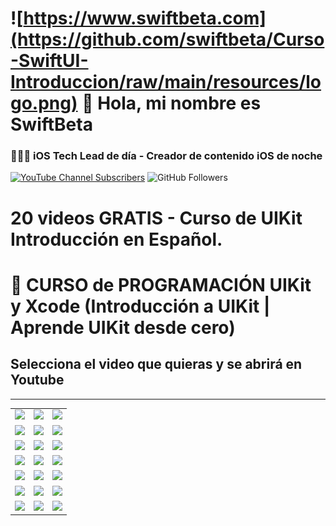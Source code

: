 # ![https://www.swiftbeta.com](https://github.com/swiftbeta/Curso-SwiftUI-Introduccion/raw/main/resources/logo.png) 👋 Hola, mi nombre es SwiftBeta
### 👨🏻‍💻 iOS Tech Lead de día - Creador de contenido iOS de noche

[![YouTube Channel Subscribers](https://img.shields.io/youtube/channel/subscribers/UC2MAP8k0bzwq_OAA_zQw27A?style=social)](https://youtube.com/swiftbeta?sub_confirmation=1)
![GitHub Followers](https://img.shields.io/github/followers/swiftbeta?style=social)

# 20 videos GRATIS - Curso de UIKit Introducción en Español.

# 📱 CURSO de PROGRAMACIÓN UIKit y Xcode (Introducción a UIKit | Aprende UIKit desde cero)
## Selecciona el video que quieras y se abrirá en Youtube


---

<table style="width:100%">
  <tr>
    <td>
	     <a href="https://youtu.be/obz5jgyybWU">
  		   <img src="https://i3.ytimg.com/vi/obz5jgyybWU/mqdefault.jpg?v=622c6ded&sqp=CLSfyZ8G&rs=AOn4CLBs1Wy-mkw5BwQqtb185Hx_Zrlo9w">
	     </a>
	  </td>
    <td>
	     <a href="https://youtu.be/c3PZ-HZKI68">
  		   <img src="https://i3.ytimg.com/vi/c3PZ-HZKI68/mqdefault.jpg?v=62359104&sqp=CLSfyZ8G&rs=AOn4CLAQS2P8LjGS-k7yFRoT9tOOTvnZmw">
	     </a>
	  </td>
    <td>
	     <a href="https://youtu.be/lA1g6qO8cGg">
  		   <img src="https://i3.ytimg.com/vi/lA1g6qO8cGg/mqdefault.jpg?v=6235944b&sqp=CLSfyZ8G&rs=AOn4CLDE3ddyZlKxBtNEvfWPAmEPgj-2Lw">
	   </a>
	</td>
  </tr>
  <tr>
    <td>
	     <a href="https://youtu.be/0fbooMCq-Gs">
  		   <img src="https://i3.ytimg.com/vi/0fbooMCq-Gs/mqdefault.jpg?v=623595c3&sqp=CLSfyZ8G&rs=AOn4CLCsKqg-rgVEueBGFnzxsrc43c5Kcw">
	     </a>
	  </td>
    <td>
	     <a href="https://youtu.be/1QaqI2wGnqw">
  		   <img src="https://i3.ytimg.com/vi/1QaqI2wGnqw/mqdefault.jpg?v=623f3f4e&sqp=CLSfyZ8G&rs=AOn4CLAfNcsT1BIYEbjjvhBWlA5fW5vRCA">
	     </a>
	  </td>
    <td>
	     <a href="https://youtu.be/3uyjxMaWUus">
  		   <img src="https://i3.ytimg.com/vi/3uyjxMaWUus/mqdefault.jpg?v=62401b09&sqp=COChyZ8G&rs=AOn4CLCvhXoOLFIeTYIoQKYqds0HbPm6KA">
	   </a>
	</td>
  </tr>
  <tr>
    <td>
	     <a href="https://youtu.be/geCAHSPJEEM">
  		   <img src="https://i3.ytimg.com/vi/geCAHSPJEEM/mqdefault.jpg?v=6245ef97&sqp=COChyZ8G&rs=AOn4CLArtQspG-PZQoiAFHYSZGhrJcGWHA">
	     </a>
	  </td>
    <td>
	     <a href="https://youtu.be/bnZaQbREPjw">
  		   <img src="https://i3.ytimg.com/vi/bnZaQbREPjw/mqdefault.jpg?v=62626408&sqp=COChyZ8G&rs=AOn4CLCCntIBEWf0qXrMlJkUhVZNfgrhxA">
	     </a>
	  </td>
    <td>
	     <a href="https://youtu.be/njjLv_hzZBs">
  		   <img src="https://i3.ytimg.com/vi/njjLv_hzZBs/mqdefault.jpg?v=62778cee&sqp=COChyZ8G&rs=AOn4CLDWzyE5Y6mE4v4WTgMZNURko_CWPA">
	   </a>
	</td>
  </tr>
  <tr>
    <td>
    <!-- 10 -->
	     <a href="https://youtu.be/O4OMgSU2NBI">
  		   <img src="https://i3.ytimg.com/vi/O4OMgSU2NBI/mqdefault.jpg?v=628a4f69&sqp=COChyZ8G&rs=AOn4CLDXdCIhb_RTZzfysaKY7PSqGtFtfg">
	     </a>
	  </td>
    <td>
	     <a href="https://youtu.be/i8d7zxhw_X0">
  		   <img src="https://i3.ytimg.com/vi/i8d7zxhw_X0/mqdefault.jpg?v=628a4ad7&sqp=COChyZ8G&rs=AOn4CLByVOpO_lIJR-N-uZnvyJXsitFfWA">
	     </a>
	  </td>
    <td>
	     <a href="https://youtu.be/8FJ_5LtENDs">
  		   <img src="https://i3.ytimg.com/vi/8FJ_5LtENDs/mqdefault.jpg?v=629e2a11&sqp=COChyZ8G&rs=AOn4CLDeqrgIWQ5hYZzEH1JsR9df88QZUg">
	   </a>
	</td>
  </tr>
  <tr>
    <td>
    <!-- 13 -->
	     <a href="https://youtu.be/kztlwdkhSfg">
  		   <img src="https://i3.ytimg.com/vi/kztlwdkhSfg/mqdefault.jpg?v=62d5165b&sqp=COChyZ8G&rs=AOn4CLBIhe5trwuQvdKn1hTK_2sdS9psWg">
	     </a>
	  </td>
    <td>
	     <a href="https://youtu.be/GhGRpfaF-uA">
  		   <img src="https://i3.ytimg.com/vi/GhGRpfaF-uA/mqdefault.jpg?v=63050363&sqp=COChyZ8G&rs=AOn4CLBQ3DCUtKosLhwVomjxtj1iFY669w">
	     </a>
	  </td>
    <td>
	     <a href="https://youtu.be/wngL_GzuA7E">
  		   <img src="https://i3.ytimg.com/vi/wngL_GzuA7E/mqdefault.jpg?v=630baceb&sqp=COChyZ8G&rs=AOn4CLAF7SjEM5tpGv4grdSDKrBwOmVG7Q">
	   </a>
	</td>
  </tr>
  <tr>
    <td>
    <!-- 16 -->
	     <a href="https://youtu.be/-Q2gR_pnQJs">
  		   <img src="https://i3.ytimg.com/vi/-Q2gR_pnQJs/mqdefault.jpg?v=632370be&sqp=COChyZ8G&rs=AOn4CLC7jUn79dRK5lOCCLya8vej0Uo6xA">
	     </a>
	  </td>
    <td>
	     <a href="https://youtu.be/iTzEtxKPVjE">
  		   <img src="https://i3.ytimg.com/vi/iTzEtxKPVjE/mqdefault.jpg?v=632dc1c6&sqp=COChyZ8G&rs=AOn4CLAJQiOKZIL1WCij0IWruy1oVsCLjw">
	     </a>
	  </td>
    <td>
	     <a href="https://youtu.be/eoUvE1vfIWU">
  		   <img src="https://i3.ytimg.com/vi/eoUvE1vfIWU/mqdefault.jpg?v=6331bc8f&sqp=CIykyZ8G&rs=AOn4CLA0fhrtdUK1puPRxXmedeAXv-Xs7A">
	   </a>
	</td>
  </tr>
  <tr>
    <td>
    <!-- 19 -->
	     <a href="https://youtu.be/ZMbHkMutaMk">
  		   <img src="https://i3.ytimg.com/vi/ZMbHkMutaMk/mqdefault.jpg?v=633344f7&sqp=CIykyZ8G&rs=AOn4CLATcpq2KImdDW7rztfPpENEE3JG-w">
	     </a>
	  </td>
    <td>
	     <a href="https://youtu.be/l9gMpgNjTKI">
  		   <img src="https://i3.ytimg.com/vi/l9gMpgNjTKI/mqdefault.jpg?v=6336ed43&sqp=CIykyZ8G&rs=AOn4CLD4nKae5RmdTwR2BTxrK5d7I2E4tA">
	     </a>
	  </td>
    <td>
	     <a href="https://youtu.be/y1qkDJFxaLU">
  		   <img src="https://i3.ytimg.com/vi/y1qkDJFxaLU/mqdefault.jpg?v=634298e4&sqp=CIykyZ8G&rs=AOn4CLCiJyFJVD7yaXJb74gqSL9M_XohWQ">
	   </a>
	</td>
  </tr>
</table>
